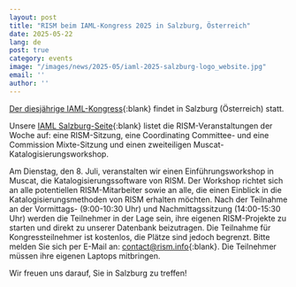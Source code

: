 ```yaml
---
layout: post
title: "RISM beim IAML-Kongress 2025 in Salzburg, Österreich"
date: 2025-05-22
lang: de
post: true
category: events
image: "/images/news/2025-05/iaml-2025-salzburg-logo_website.jpg"
email: ''
author: ''
---
```


[Der diesjährige IAML-Kongress](https://iaml2025.at/){:blank} findet in Salzburg (Österreich) statt.

Unsere [IAML Salzburg-Seite](/publications/iaml-congresses/2025.html){:blank} listet die RISM-Veranstaltungen der Woche auf: eine RISM-Sitzung, eine Coordinating Committee- und eine Commission Mixte-Sitzung und einen zweiteiligen Muscat-Katalogisierungsworkshop.

Am Dienstag, den 8. Juli, veranstalten wir einen Einführungsworkshop in Muscat, die Katalogisierungssoftware von RISM. Der Workshop richtet sich an alle potentiellen RISM-Mitarbeiter sowie an alle, die einen Einblick in die Katalogisierungsmethoden von RISM erhalten möchten. Nach der Teilnahme an der Vormittags- (9:00-10:30 Uhr) und Nachmittagssitzung (14:00-15:30 Uhr) werden die Teilnehmer in der Lage sein, ihre eigenen RISM-Projekte zu starten und direkt zu unserer Datenbank beizutragen. Die Teilnahme für Kongressteilnehmer ist kostenlos, die Plätze sind jedoch begrenzt. Bitte melden Sie sich per E-Mail an: [contact@rism.info](mailto:contact@rism.info){:blank}. Die Teilnehmer müssen ihre eigenen Laptops mitbringen.

Wir freuen uns darauf, Sie in Salzburg zu treffen!

